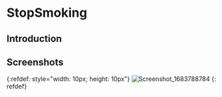 # StopSmoking

## Introduction

## Screenshots
{:refdef: style="width: 10px; height: 10px"}
![Screenshot_1683788784](https://github.com/can-sevin/StopSmoking/assets/11235344/ad28b3f9-f2f5-4f77-aca9-a22477f581ec)
{: refdef}

